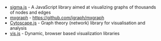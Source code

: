- [sigma.js](https://github.com/jacomyal/sigma.js) - A JavaScript library aimed at visualizing graphs of thousands of nodes and edges
- [mxgraph](https://github.com/jgraph/mxgraph) - https://github.com/jgraph/mxgraph
- [Cytoscape.js](https://github.com/cytoscape/cytoscape.js/) - Graph theory (network) library for visualisation and analysis
- [vis.js](https://github.com/visjs) - Dynamic, browser based visualization libraries
